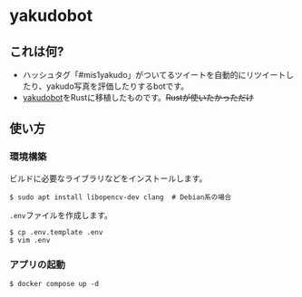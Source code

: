 # yakudobot

## これは何?
- ハッシュタグ「#mis1yakudo」がついてるツイートを自動的にリツイートしたり、yakudo写真を評価したりするbotです。
- [yakudobot](https://github.com/mkihr-ojisan/yakudobot)をRustに移植したものです。~~Rustが使いたかっただけ~~

## 使い方
### 環境構築
ビルドに必要なライブラリなどをインストールします。
```console
$ sudo apt install libopencv-dev clang  # Debian系の場合
```

`.env`ファイルを作成します。
```console
$ cp .env.template .env
$ vim .env
```

### アプリの起動
```console
$ docker compose up -d
```
